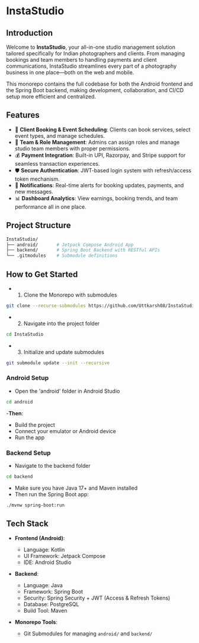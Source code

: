 # InstaStudio

## Introduction

Welcome to **InstaStudio**, your all-in-one studio management solution tailored specifically for Indian photographers and clients. From managing bookings and team members to handling payments and client communications, InstaStudio streamlines every part of a photography business in one place—both on the web and mobile.

This monorepo contains the full codebase for both the Android frontend and the Spring Boot backend, making development, collaboration, and CI/CD setup more efficient and centralized.

## Features

- 📸 **Client Booking & Event Scheduling**: Clients can book services, select event types, and manage schedules.
- 👥 **Team & Role Management**: Admins can assign roles and manage studio team members with proper permissions.
- 💰 **Payment Integration**: Built-in UPI, Razorpay, and Stripe support for seamless transaction experiences.
- 🛡️ **Secure Authentication**: JWT-based login system with refresh/access token mechanism.
- 🔔 **Notifications**: Real-time alerts for booking updates, payments, and new messages.
- 📊 **Dashboard Analytics**: View earnings, booking trends, and team performance all in one place.

## Project Structure

```bash
InstaStudio/
├── android/       # Jetpack Compose Android App
├── backend/       # Spring Boot Backend with RESTful APIs
└── .gitmodules    # Submodule definitions
```

## How to Get Started

- 1. Clone the Monorepo with submodules
```bash
git clone --recurse-submodules https://github.com/Uttkarsh08/InstaStudio.git
```
- 2. Navigate into the project folder
```bash
cd InstaStudio
```

- 3. Initialize and update submodules
```bash
git submodule update --init --recursive
```

### Android Setup

- Open the 'android' folder in Android Studio
```bash
cd android
```

-**Then**:
 - Build the project
 - Connect your emulator or Android device
 - Run the app


### Backend Setup

- Navigate to the backend folder
```bash
cd backend
```

- Make sure you have Java 17+ and Maven installed
- Then run the Spring Boot app:
```bash
./mvnw spring-boot:run
```

## Tech Stack

- **Frontend (Android)**:
  - Language: Kotlin
  - UI Framework: Jetpack Compose
  - IDE: Android Studio

- **Backend**:
  - Language: Java
  - Framework: Spring Boot
  - Security: Spring Security + JWT (Access & Refresh Tokens)
  - Database: PostgreSQL
  - Build Tool: Maven

- **Monorepo Tools**:
  - Git Submodules for managing `android/` and `backend/`
